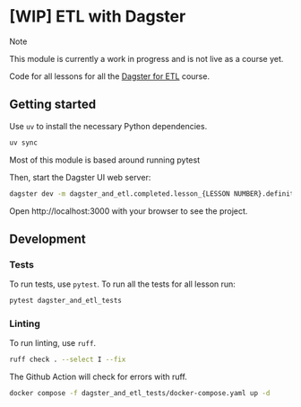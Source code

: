 # [WIP] ETL with Dagster

> [!NOTE]  
> This module is currently a work in progress and is not live as a course yet.

Code for all lessons for all the [Dagster for ETL]() course.

## Getting started

Use `uv` to install the necessary Python dependencies.

```bash
uv sync
```

Most of this module is based around running pytest

Then, start the Dagster UI web server:

```bash
dagster dev -m dagster_and_etl.completed.lesson_{LESSON NUMBER}.definitions
```

Open http://localhost:3000 with your browser to see the project.

## Development

### Tests
To run tests, use `pytest`. To run all the tests for all lesson run:

```bash
pytest dagster_and_etl_tests
```

### Linting
To run linting, use `ruff`.

```bash
ruff check . --select I --fix
```

The Github Action will check for errors with ruff.


```bash
docker compose -f dagster_and_etl_tests/docker-compose.yaml up -d
```